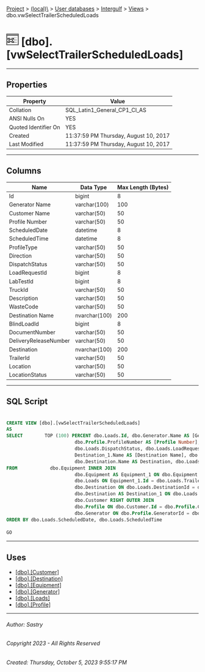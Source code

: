 #### 

[Project](../../../../index.md) > [(local)\\](../../../index.md) > [User databases](../../index.md) > [Intergulf](../index.md) > [Views](Views.md) > dbo.vwSelectTrailerScheduledLoads

# ![Views](../../../../Images/View32.png) [dbo].[vwSelectTrailerScheduledLoads]

---

## <a name="#properties"></a>Properties

| Property | Value |
|---|---|
| Collation | SQL_Latin1_General_CP1_CI_AS |
| ANSI Nulls On | YES |
| Quoted Identifier On | YES |
| Created | 11:37:59 PM Thursday, August 10, 2017 |
| Last Modified | 11:37:59 PM Thursday, August 10, 2017 |


---

## <a name="#columns"></a>Columns

| Name | Data Type | Max Length (Bytes) |
|---|---|---|
| Id | bigint | 8 |
| Generator Name | varchar(100) | 100 |
| Customer Name | varchar(50) | 50 |
| Profile Number | varchar(50) | 50 |
| ScheduledDate | datetime | 8 |
| ScheduledTime | datetime | 8 |
| ProfileType | varchar(50) | 50 |
| Direction | varchar(50) | 50 |
| DispatchStatus | varchar(50) | 50 |
| LoadRequestId | bigint | 8 |
| LabTestId | bigint | 8 |
| TruckId | varchar(50) | 50 |
| Description | varchar(50) | 50 |
| WasteCode | varchar(50) | 50 |
| Destination Name | nvarchar(100) | 200 |
| BlindLoadId | bigint | 8 |
| DocumentNumber | varchar(50) | 50 |
| DeliveryReleaseNumber | varchar(50) | 50 |
| Destination | nvarchar(100) | 200 |
| TrailerId | varchar(50) | 50 |
| Location | varchar(50) | 50 |
| LocationStatus | varchar(50) | 50 |


---

## <a name="#sqlscript"></a>SQL Script

```sql

CREATE VIEW [dbo].[vwSelectTrailerScheduledLoads]
AS
SELECT        TOP (100) PERCENT dbo.Loads.Id, dbo.Generator.Name AS [Generator Name], dbo.Customer.Name AS [Customer Name], 
                         dbo.Profile.ProfileNumber AS [Profile Number], dbo.Loads.ScheduledDate, dbo.Loads.ScheduledTime, dbo.Profile.ProfileType, dbo.Profile.Direction, 
                         dbo.Loads.DispatchStatus, dbo.Loads.LoadRequestId, dbo.Loads.LabTestId, dbo.Loads.TruckId, dbo.Equipment.Description, dbo.Profile.WasteCode, 
                         Destination_1.Name AS [Destination Name], dbo.Loads.BlindLoadId, dbo.Loads.DocumentNumber, dbo.Loads.DeliveryReleaseNumber, 
                         dbo.Destination.Name AS Destination, dbo.Loads.TrailerId, Equipment_1.Location, Equipment_1.LocationStatus
FROM            dbo.Equipment INNER JOIN
                         dbo.Equipment AS Equipment_1 ON dbo.Equipment.Id = Equipment_1.Id RIGHT OUTER JOIN
                         dbo.Loads ON Equipment_1.Id = dbo.Loads.TrailerId LEFT OUTER JOIN
                         dbo.Destination ON dbo.Loads.DestinationId = dbo.Destination.Id LEFT OUTER JOIN
                         dbo.Destination AS Destination_1 ON dbo.Loads.DestinationId = Destination_1.Id LEFT OUTER JOIN
                         dbo.Customer RIGHT OUTER JOIN
                         dbo.Profile ON dbo.Customer.Id = dbo.Profile.CustomerId ON dbo.Loads.ProfileId = dbo.Profile.Id LEFT OUTER JOIN
                         dbo.Generator ON dbo.Profile.GeneratorId = dbo.Generator.Id
ORDER BY dbo.Loads.ScheduledDate, dbo.Loads.ScheduledTime

GO

```


---

## <a name="#uses"></a>Uses

* [[dbo].[Customer]](../Tables/dbo_Customer.md)
* [[dbo].[Destination]](../Tables/dbo_Destination.md)
* [[dbo].[Equipment]](../Tables/dbo_Equipment.md)
* [[dbo].[Generator]](../Tables/dbo_Generator.md)
* [[dbo].[Loads]](../Tables/dbo_Loads.md)
* [[dbo].[Profile]](../Tables/dbo_Profile.md)


---

###### Author:  Sastry

###### Copyright 2023 - All Rights Reserved

###### Created: Thursday, October 5, 2023 9:55:17 PM


